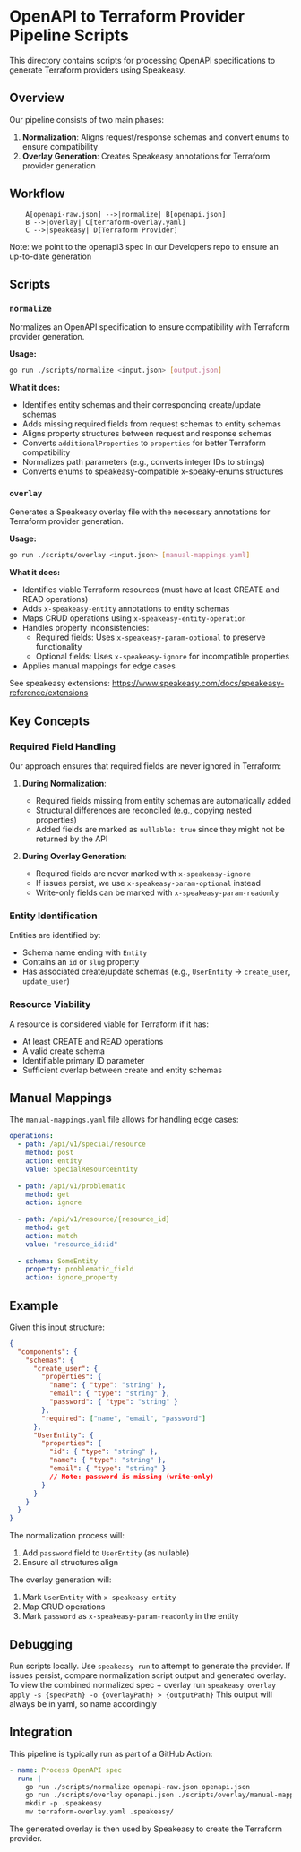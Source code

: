 # OpenAPI to Terraform Provider Pipeline Scripts

This directory contains scripts for processing OpenAPI specifications to generate Terraform providers using Speakeasy.

## Overview

Our pipeline consists of two main phases:
1. **Normalization**: Aligns request/response schemas and convert enums to ensure compatibility
2. **Overlay Generation**: Creates Speakeasy annotations for Terraform provider generation

## Workflow

```mermaid
    A[openapi-raw.json] -->|normalize| B[openapi.json]
    B -->|overlay| C[terraform-overlay.yaml]
    C -->|speakeasy| D[Terraform Provider]
```
Note: we point to the openapi3 spec in our Developers repo to ensure an up-to-date generation

## Scripts

### `normalize`
Normalizes an OpenAPI specification to ensure compatibility with Terraform provider generation.

**Usage:**
```bash
go run ./scripts/normalize <input.json> [output.json]
```

**What it does:**
- Identifies entity schemas and their corresponding create/update schemas
- Adds missing required fields from request schemas to entity schemas
- Aligns property structures between request and response schemas
- Converts `additionalProperties` to `properties` for better Terraform compatibility
- Normalizes path parameters (e.g., converts integer IDs to strings)
- Converts enums to speakeasy-compatible x-speaky-enums structures

### `overlay`
Generates a Speakeasy overlay file with the necessary annotations for Terraform provider generation.

**Usage:**
```bash
go run ./scripts/overlay <input.json> [manual-mappings.yaml]
```

**What it does:**
- Identifies viable Terraform resources (must have at least CREATE and READ operations)
- Adds `x-speakeasy-entity` annotations to entity schemas
- Maps CRUD operations using `x-speakeasy-entity-operation`
- Handles property inconsistencies:
  - Required fields: Uses `x-speakeasy-param-optional` to preserve functionality
  - Optional fields: Uses `x-speakeasy-ignore` for incompatible properties
- Applies manual mappings for edge cases

See speakeasy extensions: https://www.speakeasy.com/docs/speakeasy-reference/extensions
## Key Concepts

### Required Field Handling

Our approach ensures that required fields are never ignored in Terraform:

1. **During Normalization**:
   - Required fields missing from entity schemas are automatically added
   - Structural differences are reconciled (e.g., copying nested properties)
   - Added fields are marked as `nullable: true` since they might not be returned by the API

2. **During Overlay Generation**:
   - Required fields are never marked with `x-speakeasy-ignore`
   - If issues persist, we use `x-speakeasy-param-optional` instead
   - Write-only fields can be marked with `x-speakeasy-param-readonly`

### Entity Identification

Entities are identified by:
- Schema name ending with `Entity`
- Contains an `id` or `slug` property
- Has associated create/update schemas (e.g., `UserEntity` → `create_user`, `update_user`)

### Resource Viability

A resource is considered viable for Terraform if it has:
- At least CREATE and READ operations
- A valid create schema
- Identifiable primary ID parameter
- Sufficient overlap between create and entity schemas

## Manual Mappings

The `manual-mappings.yaml` file allows for handling edge cases:

```yaml
operations:
  - path: /api/v1/special/resource
    method: post
    action: entity
    value: SpecialResourceEntity
  
  - path: /api/v1/problematic
    method: get
    action: ignore
  
  - path: /api/v1/resource/{resource_id}
    method: get
    action: match
    value: "resource_id:id"
    
  - schema: SomeEntity
    property: problematic_field
    action: ignore_property
```

## Example

Given this input structure:
```json
{
  "components": {
    "schemas": {
      "create_user": {
        "properties": {
          "name": { "type": "string" },
          "email": { "type": "string" },
          "password": { "type": "string" }
        },
        "required": ["name", "email", "password"]
      },
      "UserEntity": {
        "properties": {
          "id": { "type": "string" },
          "name": { "type": "string" },
          "email": { "type": "string" }
          // Note: password is missing (write-only)
        }
      }
    }
  }
}
```

The normalization process will:
1. Add `password` field to `UserEntity` (as nullable)
2. Ensure all structures align

The overlay generation will:
1. Mark `UserEntity` with `x-speakeasy-entity`
2. Map CRUD operations
3. Mark `password` as `x-speakeasy-param-readonly` in the entity

## Debugging

Run scripts locally. Use `speakeasy run` to attempt to generate the provider.
If issues persist, compare normalization script output and generated overlay.
To view the combined normalized spec + overlay run `speakeasy overlay apply -s {specPath} -o {overlayPath} > {outputPath}` This output will always be in yaml, so name accordingly

## Integration

This pipeline is typically run as part of a GitHub Action:

```yaml
- name: Process OpenAPI spec
  run: |
    go run ./scripts/normalize openapi-raw.json openapi.json
    go run ./scripts/overlay openapi.json ./scripts/overlay/manual-mappings.yaml
    mkdir -p .speakeasy
    mv terraform-overlay.yaml .speakeasy/
```

The generated overlay is then used by Speakeasy to create the Terraform provider.